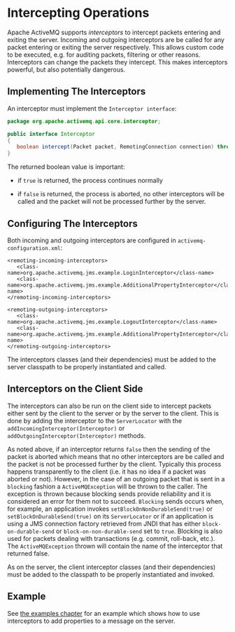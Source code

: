 # Intercepting Operations

Apache ActiveMQ supports *interceptors* to intercept packets entering and
exiting the server. Incoming and outgoing interceptors are be called for
any packet entering or exiting the server respectively. This allows
custom code to be executed, e.g. for auditing packets, filtering or
other reasons. Interceptors can change the packets they intercept. This
makes interceptors powerful, but also potentially dangerous.

## Implementing The Interceptors

An interceptor must implement the `Interceptor interface`:

``` java
package org.apache.activemq.api.core.interceptor;

public interface Interceptor
{
   boolean intercept(Packet packet, RemotingConnection connection) throws ActiveMQException;
}
```

The returned boolean value is important:

-   if `true` is returned, the process continues normally

-   if `false` is returned, the process is aborted, no other
    interceptors will be called and the packet will not be processed
    further by the server.

## Configuring The Interceptors

Both incoming and outgoing interceptors are configured in
`activemq-configuration.xml`:

    <remoting-incoming-interceptors>
       <class-name>org.apache.activemq.jms.example.LoginInterceptor</class-name>
       <class-name>org.apache.activemq.jms.example.AdditionalPropertyInterceptor</class-name>
    </remoting-incoming-interceptors>

    <remoting-outgoing-interceptors>
       <class-name>org.apache.activemq.jms.example.LogoutInterceptor</class-name>
       <class-name>org.apache.activemq.jms.example.AdditionalPropertyInterceptor</class-name>
    </remoting-outgoing-interceptors>

The interceptors classes (and their dependencies) must be added to the
server classpath to be properly instantiated and called.

## Interceptors on the Client Side

The interceptors can also be run on the client side to intercept packets
either sent by the client to the server or by the server to the client.
This is done by adding the interceptor to the `ServerLocator` with the
`addIncomingInterceptor(Interceptor)` or
`addOutgoingInterceptor(Interceptor)` methods.

As noted above, if an interceptor returns `false` then the sending of
the packet is aborted which means that no other interceptors are be
called and the packet is not be processed further by the client.
Typically this process happens transparently to the client (i.e. it has
no idea if a packet was aborted or not). However, in the case of an
outgoing packet that is sent in a `blocking` fashion a
`ActiveMQException` will be thrown to the caller. The exception is
thrown because blocking sends provide reliability and it is considered
an error for them not to succeed. `Blocking` sends occurs when, for
example, an application invokes `setBlockOnNonDurableSend(true)` or
`setBlockOnDurableSend(true)` on its `ServerLocator` or if an
application is using a JMS connection factory retrieved from JNDI that
has either `block-on-durable-send` or `block-on-non-durable-send` set to
`true`. Blocking is also used for packets dealing with transactions
(e.g. commit, roll-back, etc.). The `ActiveMQException` thrown will
contain the name of the interceptor that returned false.

As on the server, the client interceptor classes (and their
dependencies) must be added to the classpath to be properly instantiated
and invoked.

## Example

See [the examples chapter](examples.md) for an example which shows how to use interceptors to add
properties to a message on the server.
